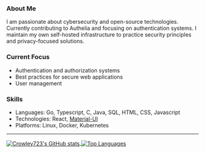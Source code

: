 ### About Me
I am passionate about cybersecurity and open-source technologies. Currently contributing to Authelia and focusing on authentication systems.
I maintain my own self-hosted infrastructure to practice security principles and privacy-focused solutions.

### Current Focus
- Authentication and authorization systems
- Best practices for secure web applications
- User management

### Skills
- Languages: Go, Typescript, C, Java, SQL, HTML, CSS, Javascript
- Technologies: React, [Material-UI](https://mui.com/material-ui/)
- Platforms: Linux, Docker, Kubernetes
  
---

<div>
  <a href="https://github.com/anuraghazra/github-readme-stats">
    <img align="center" alt="Crowley723's GitHub stats" src="https://github-readme-stats.vercel.app/api?username=Crowley723&count_private=true" />
  </a>
  <a href="https://github.com/anuraghazra/github-readme-stats">
    <img align="center" alt="Top Languages" src="https://github-readme-stats.vercel.app/api/top-langs/?username=Crowley723&count_private=true" />
  </a>
</div>
